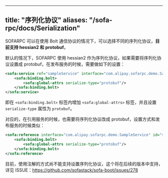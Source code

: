 
---
title: "序列化协议"
aliases: "/sofa-rpc/docs/Serialization"
---


SOFARPC 可以在使用 Bolt 通信协议的情况下，可以选择不同的序列化协议，**目前支持 hessian2 和 protobuf**。

默认的情况下，SOFARPC 使用 hessian2 作为序列化协议，如果需要将序列化协议设置成 protobuf，在发布服务的时候，需要做如下的设置：

```xml
<sofa:service ref="sampleService" interface="com.alipay.sofarpc.demo.SampleService">
    <sofa:binding.bolt>
        <sofa:global-attrs serialize-type="protobuf"/>
    </sofa:binding.bolt>
</sofa:service>
```

即在 `<sofa:binding.bolt>` 标签内增加 `<sofa:global-attrs>` 标签，并且设置 `serialize-type` 属性为 `protobuf`。

对应的，在引用服务的时候，也需要将序列化协议改成 protobuf，设置方式和发布服务的时候类似：

```xml
<sofa:reference interface="com.alipay.sofarpc.demo.SampleService" id="sampleServiceRef" jvm-first="false">
    <sofa:binding.bolt>
        <sofa:global-attrs serialize-type="protobuf"/>
    </sofa:binding.bolt>
</sofa:reference>
```

目前，使用注解的方式尚不能支持设置序列化协议，这个将在后续的版本中支持，详见 ISSUE：<https://github.com/sofastack/sofa-boot/issues/278>

